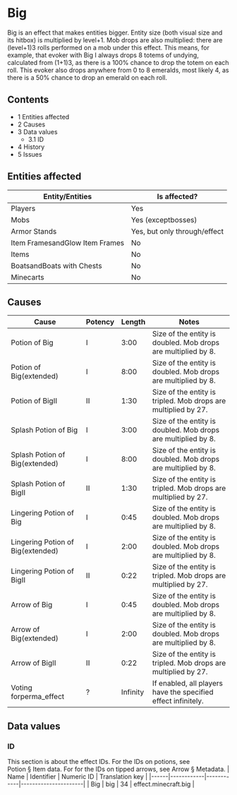 # Big
Big is an effect that makes entities bigger. Entity size (both visual size and its hitbox) is multiplied by level+1. Mob drops are also multiplied: there are (level+1)3 rolls performed on a mob under this effect. This means, for example, that evoker with Big I always drops 8 totems of undying, calculated from (1+1)3, as there is a 100% chance to drop the totem on each roll. This evoker also drops anywhere from 0 to 8 emeralds, most likely 4, as there is a 50% chance to drop an emerald on each roll.

## Contents
- 1 Entities affected
- 2 Causes
- 3 Data values
	- 3.1 ID
- 4 History
- 5 Issues

## Entities affected
| Entity/Entities                | Is affected?                 |
|--------------------------------|------------------------------|
| Players                        | Yes                          |
| Mobs                           | Yes (exceptbosses)           |
| Armor Stands                   | Yes, but only through/effect |
| Item FramesandGlow Item Frames | No                           |
| Items                          | No                           |
| BoatsandBoats with Chests      | No                           |
| Minecarts                      | No                           |

## Causes
| Cause                             | Potency | Length   | Notes                                                          |
|-----------------------------------|---------|----------|----------------------------------------------------------------|
| Potion of Big                     | I       | 3:00     | Size of the entity is doubled. Mob drops are multiplied by 8.  |
| Potion of Big(extended)           | I       | 8:00     | Size of the entity is doubled. Mob drops are multiplied by 8.  |
| Potion of BigII                   | II      | 1:30     | Size of the entity is tripled. Mob drops are multiplied by 27. |
| Splash Potion of Big              | I       | 3:00     | Size of the entity is doubled. Mob drops are multiplied by 8.  |
| Splash Potion of Big(extended)    | I       | 8:00     | Size of the entity is doubled. Mob drops are multiplied by 8.  |
| Splash Potion of BigII            | II      | 1:30     | Size of the entity is tripled. Mob drops are multiplied by 27. |
| Lingering Potion of Big           | I       | 0:45     | Size of the entity is doubled. Mob drops are multiplied by 8.  |
| Lingering Potion of Big(extended) | I       | 2:00     | Size of the entity is doubled. Mob drops are multiplied by 8.  |
| Lingering Potion of BigII         | II      | 0:22     | Size of the entity is tripled. Mob drops are multiplied by 27. |
| Arrow of Big                      | I       | 0:45     | Size of the entity is doubled. Mob drops are multiplied by 8.  |
| Arrow of Big(extended)            | I       | 2:00     | Size of the entity is doubled. Mob drops are multiplied by 8.  |
| Arrow of BigII                    | II      | 0:22     | Size of the entity is tripled. Mob drops are multiplied by 27. |
| Voting forperma_effect            | ?       | Infinity | If enabled, all players have the specified effect infinitely.  |

## Data values
### ID
This section is about the effect IDs.  For the IDs on potions, see Potion § Item data.  For for the IDs on tipped arrows, see Arrow § Metadata.
| Name | Identifier | Numeric ID | Translation key      |
|------|------------|------------|----------------------|
| Big  | big        | 34         | effect.minecraft.big |


